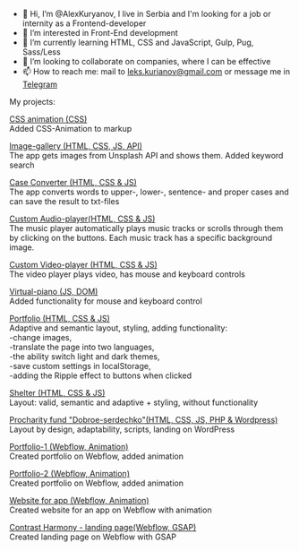 - 👋 Hi, I’m @AlexKuryanov, I live in Serbia and I'm looking for a job or internity as a Frontend-developer
- 👀 I’m interested in Front-End development
- 🌱 I’m currently learning HTML, CSS and JavaScript, Gulp, Pug, Sass/Less
- 💞️ I’m looking to collaborate on companies, where I can be effective
- 📫 How to reach me: mail to leks.kurianov@gmail.com or message me in [Telegram](https://t.me/Xelruk)

My projects:

[CSS animation (CSS)](https://alexkuryanov.github.io/coursera/animation/)  
Added CSS-Animation to markup

[Image-gallery (HTML, CSS, JS, API)](https://rolling-scopes-school.github.io/alexkuryanov-JSFEPRESCHOOL2023Q2/image-gallery/)  
The app gets images from Unsplash API and shows them. Added keyword search

[Case Converter (HTML, CSS & JS)](https://alexkuryanov.github.io/Case-Converter1/Case%20Converter/task/src/)  
The app converts words to upper-, lower-, sentence- and proper cases and can save the result to txt-files

[Custom Audio-player(HTML, CSS & JS)](https://rolling-scopes-school.github.io/alexkuryanov-JSFEPRESCHOOL2023Q2/audio-player/)  
The music player automatically plays music tracks or scrolls through them by clicking on the buttons. Each music track has a specific background image. 

[Custom Video-player (HTML, CSS & JS)](https://rolling-scopes-school.github.io/alexkuryanov-JSFEPRESCHOOL/custom-video-player/)  
The video player plays video, has mouse and keyboard controls

[Virtual-piano (JS, DOM)](https://rolling-scopes-school.github.io/alexkuryanov-JSFE2021Q1/virtual-piano)  
Added functionality for mouse and keyboard control

[Portfolio (HTML, CSS & JS)](https://rolling-scopes-school.github.io/alexkuryanov-JSFEPRESCHOOL/portfolio)  
Adaptive and semantic layout, styling, adding functionality:  
-change images,  
-translate the page into two languages,   
-the ability switch light and dark themes,   
-save custom settings in localStorage,   
-adding the Ripple effect to buttons when clicked  

[Shelter (HTML, CSS & JS)](https://rolling-scopes-school.github.io/alexkuryanov-JSFE2022Q1/shelter/pages/main/index.html)  
Layout: valid, semantic and adaptive + styling, without functionality

[Procharity fund "Dobroe-serdechko"(HTML, CSS, JS, PHP & Wordpress)](https://доброе-сердечко.рф/)  
Layout by design, adaptability, scripts, landing on WordPress

[Portfolio-1 (Webflow, Animation)](https://lexs-portfolio-07efce.webflow.io/)  
Created portfolio on Webflow, added animation

[Portfolio-2 (Webflow, Animation)](https://alekseis-stunning-site-556bd7.webflow.io/)  
Created portfolio on Webflow, added animation

[Website for app (Webflow, Animation)](https://opteo-679664.webflow.io/#functions)  
Created website for an app on Webflow with animation

[Contrast Harmony - landing page(Webflow, GSAP)](https://contrast-harmony-eeda36.webflow.io/)  
Created landing page on Webflow with GSAP
